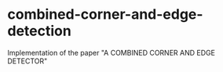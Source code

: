 # combined-corner-and-edge-detection
Implementation of the paper "A COMBINED CORNER AND EDGE DETECTOR"

